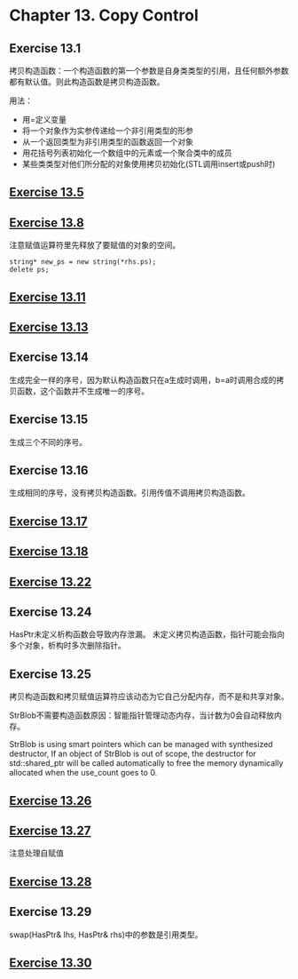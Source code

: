 # Chapter 13. Copy Control

## Exercise 13.1
拷贝构造函数：一个构造函数的第一个参数是自身类类型的引用，且任何额外参数都有默认值。则此构造函数是拷贝构造函数。

用法：
- 用=定义变量
- 将一个对象作为实参传递给一个非引用类型的形参
- 从一个返回类型为非引用类型的函数返回一个对象
- 用花括号列表初始化一个数组中的元素或一个聚合类中的成员
- 某些类类型对他们所分配的对象使用拷贝初始化(STL调用insert或push时)

## [Exercise 13.5](ex13_5.cpp)

## [Exercise 13.8](ex13_8.cpp)
注意赋值运算符里先释放了要赋值的对象的空间。
```
string* new_ps = new string(*rhs.ps);
delete ps;
```

## [Exercise 13.11](ex13_11.cpp)

## [Exercise 13.13](ex13_13.cpp)

## Exercise 13.14
生成完全一样的序号，因为默认构造函数只在a生成时调用，b=a时调用合成的拷贝函数，这个函数并不生成唯一的序号。

## Exercise 13.15
生成三个不同的序号。

## Exercise 13.16
生成相同的序号，没有拷贝构造函数。引用传值不调用拷贝构造函数。

## [Exercise 13.17](ex13_17.cpp)

## [Exercise 13.18](ex13_18.cpp)

## [Exercise 13.22](ex13_22.cpp)

## Exercise 13.24
HasPtr未定义析构函数会导致内存泄漏。
未定义拷贝构造函数，指针可能会指向多个对象，析构时多次删除指针。

## Exercise 13.25
拷贝构造函数和拷贝赋值运算符应该动态为它自己分配内存，而不是和共享对象。

StrBlob不需要构造函数原因：智能指针管理动态内存，当计数为0会自动释放内存。

StrBlob is using smart pointers which can be managed with synthesized destructor, If an object of StrBlob is out of scope, the destructor for std::shared_ptr will be called automatically to free the memory dynamically allocated when the use_count goes to 0.

## [Exercise 13.26](ex13_26.cpp)

## [Exercise 13.27](ex13_27.cpp)
注意处理自赋值

## [Exercise 13.28](ex13_28.cpp)

## Exercise 13.29
swap(HasPtr& lhs, HasPtr& rhs)中的参数是引用类型。

## [Exercise 13.30](ex13_30.cpp)
